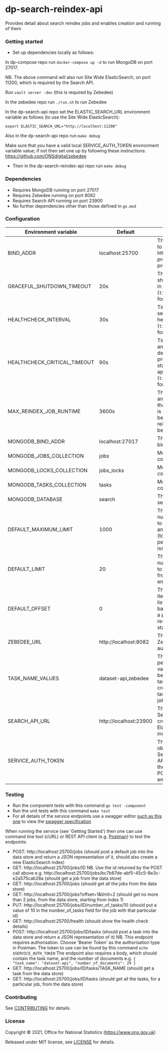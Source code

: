 dp-search-reindex-api
=====================
Provides detail about search reindex jobs and enables creation and running of them

### Getting started

* Set up dependencies locally as follows:

In dp-compose repo run `docker-compose up -d` to run MongoDB on port 27017. 

NB. The above command will also run Site Wide ElasticSearch, on port 11200, which is required by the Search API.

Run `vault server -dev` (this is required by Zebedee)

In the zebedee repo run `./run.sh` to run Zebedee

In the dp-search-api repo set the ELASTIC_SEARCH_URL environment variable as follows (to use the Site Wide ElasticSearch):

`export ELASTIC_SEARCH_URL="http://localhost:11200"`

Also in the dp-search-api repo run `make debug`

Make sure that you have a valid local SERVICE_AUTH_TOKEN environment variable value;
if not then set one up by following these instructions: https://github.com/ONSdigital/zebedee

* Then in the dp-search-reindex-api repo run `make debug`

### Dependencies

* Requires MongoDB running on port 27017
* Requires Zebedee running on port 8082
* Requires Search API running on port 23900  
* No further dependencies other than those defined in `go.mod`

### Configuration

| Environment variable         | Default               | Description
| ---------------------------- | --------------------- | -----------
| BIND_ADDR                    | localhost:25700       | The host and port to bind to (The http:// scheme prefix is added programmatically)
| GRACEFUL_SHUTDOWN_TIMEOUT    | 20s                   | The graceful shutdown timeout in seconds (`time.Duration` format)
| HEALTHCHECK_INTERVAL         | 30s                   | Time between self-healthchecks (`time.Duration` format)
| HEALTHCHECK_CRITICAL_TIMEOUT | 90s                   | Time to wait until an unhealthy dependent propagates its state to make this app unhealthy (`time.Duration` format)
| MAX_REINDEX_JOB_RUNTIME      | 3600s                 | The maximum amount of time that a reindex job is allowed to run before another reindex job can be started
| MONGODB_BIND_ADDR            | localhost:27017       | The MongoDB bind address
| MONGODB_JOBS_COLLECTION      | jobs                  | MongoDB jobs collection
| MONGODB_LOCKS_COLLECTION     | jobs_locks            | MongoDB locks collection
| MONGODB_TASKS_COLLECTION     | tasks                 | MongoDB tasks collection
| MONGODB_DATABASE             | search                | The MongoDB search database
| DEFAULT_MAXIMUM_LIMIT        | 1000                  | The maximum number of items to be returned in any list endpoint (to prevent performance issues)
| DEFAULT_LIMIT                | 20                    | The default number of items to be returned from a list endpoint
| DEFAULT_OFFSET               | 0                     | The number of items into the full list (i.e. the 0-based index) that a particular response is starting at
| ZEBEDEE_URL                  | http://localhost:8082 | The URL to Zebedee (for authorisation)
| TASK_NAME_VALUES             | dataset-api,zebedee   | The list of permissible values that can be used for the task_name when creating a new task for a reindex job
| SEARCH_API_URL               | http://localhost:23900| The URL to the Search API (for creating new ElasticSearch indexes)
| SERVICE_AUTH_TOKEN           |                       | This is required to identify the Search Reindex API when it calls the Search API POST /search endpoint

### Testing

* Run the component tests with this command `go test -component`
* Run the unit tests with this command `make test`
* For all details of the service endpoints use a swagger editor [such as this one](https://editor.swagger.io/) to view the [swagger specification](swagger.yaml)

When running the service (see 'Getting Started') then one can use command line tool (cURL) or REST API client (e.g. [Postman](https://www.postman.com/product/rest-client/)) to test the endpoints:
- POST: http://localhost:25700/jobs (should post a default job into the data store and return a JSON representation of it, should also create a new ElasticSearch index)
- GET: http://localhost:25700/jobs/ID NB. Use the id returned by the POST call above e.g. http://localhost:25700/jobs/bc7b87de-abf5-45c5-8e3c-e2a575cab28a (should get a job from the data store)
- GET: http://localhost:25700/jobs (should get all the jobs from the data store)
- GET: http://localhost:25700/jobs?offset=1&limit=2 (should get no more than 2 jobs, from the data store, starting from index 1)
- PUT: http://localhost:25700/jobs/ID/number_of_tasks/10 (should put a value of 10 in the number_of_tasks field for the job with that particular id)
- GET: http://localhost:25700/health (should show the health check details)
- POST: http://localhost:25700/jobs/ID/tasks (should post a task into the data store and return a JSON representation of it) NB. This endpoint requires authorisation. Choose 'Bearer Token' as the authorisation type in Postman. The token to use can be found by this command `echo $SERVICE_AUTH_TOKEN`
The endpoint also requires a body, which should contain the task name, and the number of documents e.g.
`{
"task_name": "dataset-api",
"number_of_documents": 29
}`
- GET: http://localhost:25700/jobs/ID/tasks/TASK_NAME (should get a task from the data store)
- GET: http://localhost:25700/jobs/ID/tasks (should get all the tasks, for a particular job, from the data store)

### Contributing

See [CONTRIBUTING](CONTRIBUTING.md) for details.

### License

Copyright © 2021, Office for National Statistics (https://www.ons.gov.uk)

Released under MIT license, see [LICENSE](LICENSE.md) for details.
